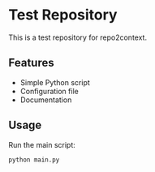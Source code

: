 # Test Repository

This is a test repository for repo2context.

## Features

- Simple Python script
- Configuration file
- Documentation

## Usage

Run the main script:

```bash
python main.py
``` 